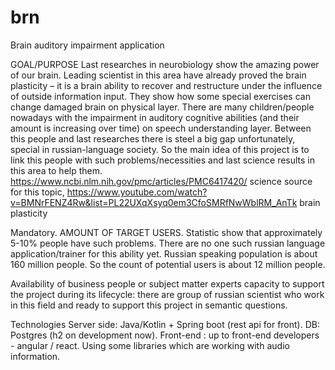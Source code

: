 # brn
Brain auditory impairment application

GOAL/PURPOSE
Last researches in neurobiology show the amazing power of our brain. 
Leading scientist in this area have already proved the brain plasticity – it is a brain ability 
to recover and restructure under the influence of outside information input. 
They show how some special exercises can change damaged brain on physical layer.
There are many children/people nowadays with the impairment in auditory cognitive abilities 
(and their amount is increasing over time) on speech understanding layer.
Between this people and last researches there is steel a big gap unfortunately, special in russian-language society.
So the main idea of this project is to link this people with such problems/necessities and last science results in this area to help them.
https://www.ncbi.nlm.nih.gov/pmc/articles/PMC6417420/ science source for this topic,
https://www.youtube.com/watch?v=BMNrFENZ4Rw&list=PL22UXqXsyq0em3CfoSMRfNwWblRM_AnTk  brain plasticity

Mandatory. AMOUNT OF TARGET USERS.
Statistic show that approximately 5-10% people have such problems. 
There are no one such russian language application/trainer for this ability yet. 
Russian speaking population is about 160 million people. So the count of potential users is about 12 million people.

Availability of business people or subject matter experts capacity to support the project during its lifecycle:
there are group of russian scientist who work in this field and ready to support this project in semantic questions.

Technologies
Server side: Java/Kotlin + Spring boot (rest api for front).
DB: Postgres (h2 on development now).
Front-end : up to front-end developers - angular / react.
Using some libraries which are working with audio information.
